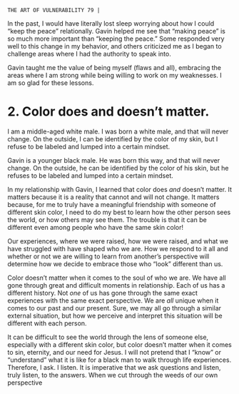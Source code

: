 ```
THE ART OF VULNERABILITY 79 |
```
In the past, I would have literally lost sleep worrying about how I could
“keep the peace” relationally. Gavin helped me see that “making peace” is so
much more important than “keeping the peace.” Some responded very well to
this change in my behavior, and others criticized me as I began to challenge areas
where I had the authority to speak into.

Gavin taught me the value of being myself (flaws and all), embracing the
areas where I am strong while being willing to work on my weaknesses. I am so
glad for these lessons.

# 2. Color does and doesn’t matter.

I am a middle-aged white male. I was born a white male, and that will never
change. On the outside, I can be identified by the color of my skin, but I refuse
to be labeled and lumped into a certain mindset.

Gavin is a younger black male. He was born this way, and that will never
change. On the outside, he can be identified by the color of his skin, but he
refuses to be labeled and lumped into a certain mindset.

In my relationship with Gavin, I learned that color does _and_ doesn’t matter.
It matters because it is a reality that cannot and will not change. It matters
because, for me to truly have a meaningful friendship with someone of different
skin color, I need to do my best to learn how the other person sees the world,
or how others may see them. The trouble is that it can be different even among
people who have the same skin color!

Our experiences, where we were raised, how we were raised, and what
we have struggled with have shaped who we are. How we respond to it all and
whether or not we are willing to learn from another’s perspective will determine
how we decide to embrace those who “look” different than us.

Color doesn’t matter when it comes to the soul of who we are. We have
all gone through great and difficult moments in relationship. Each of us has a
different history. Not _one_ of us has gone through the same exact experiences
with the same exact perspective. We are _all_ unique when it comes to our past
and our present. Sure, we may all go through a similar external situation, but
how we perceive and interpret this situation will be different with each person.

It can be difficult to see the world through the lens of someone else,
especially with a different skin color, but color doesn’t matter when it comes
to sin, eternity, and our need for Jesus. I will not pretend that I “know” or
“understand” what it is like for a black man to walk through life experiences.
Therefore, I ask. I listen. It is imperative that we ask questions and listen, truly
listen, to the answers. When we cut through the weeds of our own perspective

